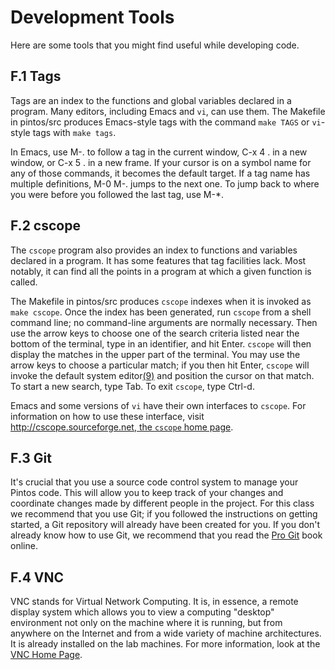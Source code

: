 # Development Tools

Here are some tools that you might find useful while developing code.

## F.1 Tags

Tags are an index to the functions and global variables declared in a program. Many editors, including Emacs and `vi`, can use them. The Makefile in pintos/src produces Emacs-style tags with the command `make TAGS` or `vi`-style tags with `make tags`.

In Emacs, use M-. to follow a tag in the current window, C-x 4 . in a new window, or C-x 5 . in a new frame. If your cursor is on a symbol name for any of those commands, it becomes the default target. If a tag name has multiple definitions, M-0 M-. jumps to the next one. To jump back to where you were before you followed the last tag, use M-\*.

## F.2 cscope

The `cscope` program also provides an index to functions and variables declared in a program. It has some features that tag facilities lack. Most notably, it can find all the points in a program at which a given function is called.

The Makefile in pintos/src produces `cscope` indexes when it is invoked as `make cscope`. Once the index has been generated, run `cscope` from a shell command line; no command-line arguments are normally necessary. Then use the arrow keys to choose one of the search criteria listed near the bottom of the terminal, type in an identifier, and hit Enter. `cscope` will then display the matches in the upper part of the terminal. You may use the arrow keys to choose a particular match; if you then hit Enter, `cscope` will invoke the default system editor[(9)](https://www.cs.jhu.edu/\~huang/cs318/fall21/project/pintos\_fot.html#FOOT9) and position the cursor on that match. To start a new search, type Tab. To exit `cscope`, type Ctrl-d.

Emacs and some versions of `vi` have their own interfaces to `cscope`. For information on how to use these interface, visit [http://cscope.sourceforge.net, the `cscope` home page](http:/cscope.sourceforge.net,%20the%20%3Ccode%3Ecscope%3C/CODE%3E%20homepage/).

## F.3 Git

It's crucial that you use a source code control system to manage your Pintos code. This will allow you to keep track of your changes and coordinate changes made by different people in the project. For this class we recommend that you use Git; if you followed the instructions on getting started, a Git repository will already have been created for you. If you don't already know how to use Git, we recommend that you read the [Pro Git](http://git-scm.com/book) book online.

## F.4 VNC

VNC stands for Virtual Network Computing. It is, in essence, a remote display system which allows you to view a computing "desktop" environment not only on the machine where it is running, but from anywhere on the Internet and from a wide variety of machine architectures. It is already installed on the lab machines. For more information, look at the [VNC Home Page](http://www.realvnc.com).
